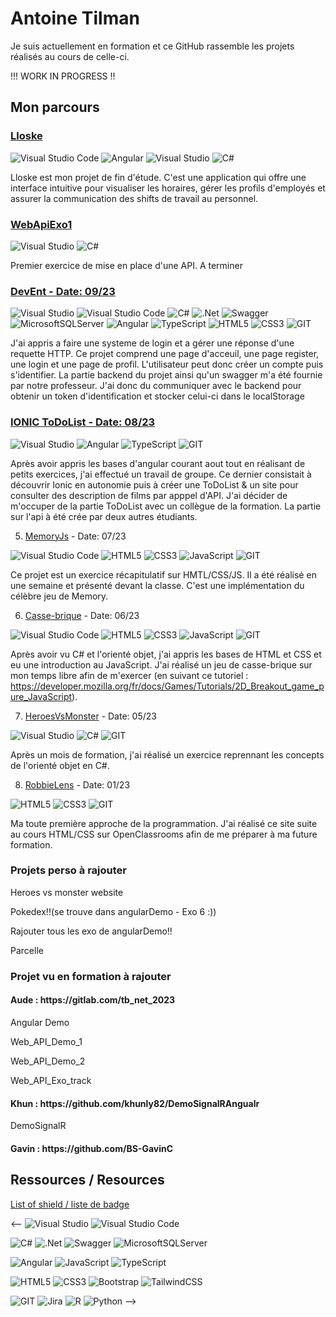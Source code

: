 # Antoine Tilman

Je suis actuellement en formation et ce GitHub rassemble les projets réalisés au cours de celle-ci.

!!! WORK IN PROGRESS !!

## Mon parcours

<h3><a href="https://github.com/Lloske">Lloske</a></h3> 

![Visual Studio Code](https://img.shields.io/badge/Visual%20Studio%20Code-0078d7.svg?style=for-the-badge&logo=visual-studio-code&logoColor=white) ![Angular](https://img.shields.io/badge/angular-%23DD0031.svg?style=for-the-badge&logo=angular&logoColor=white) ![Visual Studio](https://img.shields.io/badge/Visual%20Studio-5C2D91.svg?style=for-the-badge&logo=visual-studio&logoColor=white) ![C#](https://img.shields.io/badge/c%23-%23239120.svg?style=for-the-badge&logo=c-sharp&logoColor=white)

<p>Lloske est mon projet de fin d'étude. C'est une application qui offre une interface intuitive pour visualiser les horaires, gérer les profils d'employés et assurer la communication des shifts de travail au personnel. </p>

<h3><a href="https://github.com/AntoTilm/WebAPIExo1">WebApiExo1</a></h3> 

![Visual Studio](https://img.shields.io/badge/Visual%20Studio-5C2D91.svg?style=for-the-badge&logo=visual-studio&logoColor=white) ![C#](https://img.shields.io/badge/c%23-%23239120.svg?style=for-the-badge&logo=c-sharp&logoColor=white)

Premier exercice de mise en place d'une API. A terminer

<h3><a href="https://github.com/DEvEntAuth">DevEnt - Date: 09/23</a></h3> 
   
![Visual Studio](https://img.shields.io/badge/Visual%20Studio-5C2D91.svg?style=for-the-badge&logo=visual-studio&logoColor=white) ![Visual Studio Code](https://img.shields.io/badge/Visual%20Studio%20Code-0078d7.svg?style=for-the-badge&logo=visual-studio-code&logoColor=white) ![C#](https://img.shields.io/badge/c%23-%23239120.svg?style=for-the-badge&logo=c-sharp&logoColor=white) ![.Net](https://img.shields.io/badge/.NET-5C2D91?style=for-the-badge&logo=.net&logoColor=white) ![Swagger](https://img.shields.io/badge/-Swagger-%23Clojure?style=for-the-badge&logo=swagger&logoColor=white) ![MicrosoftSQLServer](https://img.shields.io/badge/Microsoft%20SQL%20Server-CC2927?style=for-the-badge&logo=microsoft%20sql%20server&logoColor=white) ![Angular](https://img.shields.io/badge/angular-%23DD0031.svg?style=for-the-badge&logo=angular&logoColor=white) ![TypeScript](https://img.shields.io/badge/typescript-%23007ACC.svg?style=for-the-badge&logo=typescript&logoColor=white) ![HTML5](https://img.shields.io/badge/html5-%23E34F26.svg?style=for-the-badge&logo=html5&logoColor=white) ![CSS3](https://img.shields.io/badge/css3-%231572B6.svg?style=for-the-badge&logo=css3&logoColor=white) ![GIT](https://img.shields.io/badge/Git-fc6d26?style=for-the-badge&logo=git&logoColor=white)

  J'ai appris a faire une systeme de login et a gérer une réponse d'une requette HTTP. Ce projet comprend une page d'acceuil, une page register, une login et une page de profil. L'utilisateur peut donc créer un compte puis s'identifier. La partie backend du projet ainsi qu'un swagger m'a été fournie par notre professeur. J'ai donc du communiquer avec le backend pour obtenir un token d'identification et stocker celui-ci dans le localStorage

<h3><a href="https://github.com/AntoTilm/IONICdemo">IONIC ToDoList - Date: 08/23</a></h3> 
   
![Visual Studio](https://img.shields.io/badge/Visual%20Studio-5C2D91.svg?style=for-the-badge&logo=visual-studio&logoColor=white) ![Angular](https://img.shields.io/badge/angular-%23DD0031.svg?style=for-the-badge&logo=angular&logoColor=white) ![TypeScript](https://img.shields.io/badge/typescript-%23007ACC.svg?style=for-the-badge&logo=typescript&logoColor=white) ![GIT](https://img.shields.io/badge/Git-fc6d26?style=for-the-badge&logo=git&logoColor=white)

  Après avoir appris les bases d'angular courant aout tout en réalisant de petits exercices, j'ai effectué un travail de groupe. Ce dernier consistait à découvrir Ionic en autonomie puis à créer une ToDoList & un site pour consulter des description de films par apppel d'API. J'ai décider de m'occuper de la partie ToDoList avec un collègue de la formation. La       partie sur l'api à été crée par deux autres étudiants. 

5. [MemoryJs](https://github.com/AntoTilm/Memory) - Date: 07/23  
   
![Visual Studio Code](https://img.shields.io/badge/Visual%20Studio%20Code-0078d7.svg?style=for-the-badge&logo=visual-studio-code&logoColor=white) ![HTML5](https://img.shields.io/badge/html5-%23E34F26.svg?style=for-the-badge&logo=html5&logoColor=white) ![CSS3](https://img.shields.io/badge/css3-%231572B6.svg?style=for-the-badge&logo=css3&logoColor=white) ![JavaScript](https://img.shields.io/badge/javascript-%23323330.svg?style=for-the-badge&logo=javascript&logoColor=%23F7DF1E) ![GIT](https://img.shields.io/badge/Git-fc6d26?style=for-the-badge&logo=git&logoColor=white)
    
  Ce projet est un exercice récapitulatif sur HMTL/CSS/JS. Il a été réalisé en une semaine et présenté devant la classe. C'est une implémentation du célèbre jeu de Memory.  



6. [Casse-brique](https://github.com/AntoTilm/breakout-game) - Date: 06/23  

![Visual Studio Code](https://img.shields.io/badge/Visual%20Studio%20Code-0078d7.svg?style=for-the-badge&logo=visual-studio-code&logoColor=white) ![HTML5](https://img.shields.io/badge/html5-%23E34F26.svg?style=for-the-badge&logo=html5&logoColor=white) ![CSS3](https://img.shields.io/badge/css3-%231572B6.svg?style=for-the-badge&logo=css3&logoColor=white) ![JavaScript](https://img.shields.io/badge/javascript-%23323330.svg?style=for-the-badge&logo=javascript&logoColor=%23F7DF1E) ![GIT](https://img.shields.io/badge/Git-fc6d26?style=for-the-badge&logo=git&logoColor=white)

   Après avoir vu C# et l'orienté objet, j'ai appris les bases de HTML et CSS et eu une introduction au JavaScript. J'ai réalisé un jeu de casse-brique sur mon temps libre afin de m'exercer (en suivant ce tutoriel : https://developer.mozilla.org/fr/docs/Games/Tutorials/2D_Breakout_game_pure_JavaScript).



7. [HeroesVsMonster](https://github.com/AntoTilm/HeroesVsMonsters) - Date: 05/23

![Visual Studio](https://img.shields.io/badge/Visual%20Studio-5C2D91.svg?style=for-the-badge&logo=visual-studio&logoColor=white) ![C#](https://img.shields.io/badge/c%23-%23239120.svg?style=for-the-badge&logo=c-sharp&logoColor=white) ![GIT](https://img.shields.io/badge/Git-fc6d26?style=for-the-badge&logo=git&logoColor=white)

  Après un mois de formation, j'ai réalisé un exercice reprennant les concepts de l'orienté objet en C#.


8. [RobbieLens](https://github.com/AntoTilm/RobbieLens) - Date: 01/23

![HTML5](https://img.shields.io/badge/html5-%23E34F26.svg?style=for-the-badge&logo=html5&logoColor=white) ![CSS3](https://img.shields.io/badge/css3-%231572B6.svg?style=for-the-badge&logo=css3&logoColor=white) ![GIT](https://img.shields.io/badge/Git-fc6d26?style=for-the-badge&logo=git&logoColor=white)

  Ma toute première approche de la programmation. J'ai réalisé ce site suite au cours HTML/CSS sur OpenClassrooms afin de me préparer à ma future formation.


<h3>Projets perso à rajouter</h3>
<p>Heroes vs monster website</p>
<p>Pokedex!!(se trouve dans angularDemo - Exo 6 :))</p> 
<p>Rajouter tous les exo de angularDemo!!</p>
<p>Parcelle</p>


<h3>Projet vu en formation à rajouter</h3>
   <h4>Aude : https://gitlab.com/tb_net_2023</h4>
      <p>Angular Demo</p>
      <p>Web_API_Demo_1</p>
      <p>Web_API_Demo_2</p>
      <p>Web_API_Exo_track</p>
   <h4>Khun : https://github.com/khunly82/DemoSignalRAngualr</h4>
      <p>DemoSignalR</p>
   <h4>Gavin : https://github.com/BS-GavinC</h4>
      


## Ressources / Resources
[List of shield / liste de badge](https://github.com/Ileriayo/markdown-badges)




<--
![Visual Studio](https://img.shields.io/badge/Visual%20Studio-5C2D91.svg?style=for-the-badge&logo=visual-studio&logoColor=white)
![Visual Studio Code](https://img.shields.io/badge/Visual%20Studio%20Code-0078d7.svg?style=for-the-badge&logo=visual-studio-code&logoColor=white)

![C#](https://img.shields.io/badge/c%23-%23239120.svg?style=for-the-badge&logo=c-sharp&logoColor=white)
![.Net](https://img.shields.io/badge/.NET-5C2D91?style=for-the-badge&logo=.net&logoColor=white)
![Swagger](https://img.shields.io/badge/-Swagger-%23Clojure?style=for-the-badge&logo=swagger&logoColor=white)
![MicrosoftSQLServer](https://img.shields.io/badge/Microsoft%20SQL%20Server-CC2927?style=for-the-badge&logo=microsoft%20sql%20server&logoColor=white)

![Angular](https://img.shields.io/badge/angular-%23DD0031.svg?style=for-the-badge&logo=angular&logoColor=white)
![JavaScript](https://img.shields.io/badge/javascript-%23323330.svg?style=for-the-badge&logo=javascript&logoColor=%23F7DF1E)
![TypeScript](https://img.shields.io/badge/typescript-%23007ACC.svg?style=for-the-badge&logo=typescript&logoColor=white)

![HTML5](https://img.shields.io/badge/html5-%23E34F26.svg?style=for-the-badge&logo=html5&logoColor=white)
![CSS3](https://img.shields.io/badge/css3-%231572B6.svg?style=for-the-badge&logo=css3&logoColor=white)
![Bootstrap](https://img.shields.io/badge/bootstrap-%238511FA.svg?style=for-the-badge&logo=bootstrap&logoColor=white)
![TailwindCSS](https://img.shields.io/badge/tailwindcss-%2338B2AC.svg?style=for-the-badge&logo=tailwind-css&logoColor=white)

![GIT](https://img.shields.io/badge/Git-fc6d26?style=for-the-badge&logo=git&logoColor=white)
![Jira](https://img.shields.io/badge/jira-%230A0FFF.svg?style=for-the-badge&logo=jira&logoColor=white) 
![R](https://img.shields.io/badge/r-%23276DC3.svg?style=for-the-badge&logo=r&logoColor=white) 
![Python](https://img.shields.io/badge/python-3670A0?style=for-the-badge&logo=python&logoColor=ffdd54) 
-->
